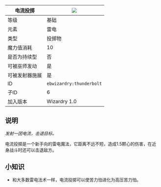 | 电流投掷 |![](https://github.com/Electroblob77/Wizardry/blob/1.12.2/src/main/resources/assets/ebwizardry/textures/spells/thunderbolt.png)|
|---|---|
| 等级 | 基础 |
| 元素 | 雷电 |
| 类型 | 投掷物 |
| 魔力值消耗 | 10 |
| 是否为持续型 | 否 |
| 可被巫师发动 | 是 |
| 可被发射器施展 | 是 |
| ID | `ebwizardry:thunderbolt` |
| 子ID | 6 |
| 加入版本 | Wizardry 1.0 |
## 说明
_发射一团电流，击退目标。_

电流投掷是一个新手向的雷电魔法，它距离不远不短，造成1.5颗心的伤害，在近身战斗时还可以击退敌方。

## 小知识
- 和大多数雷电法术一样，电流投掷可以使苦力怕进化为高压苦力怕。

